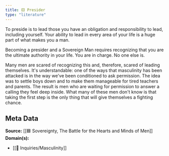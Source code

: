 ```yaml
---
title: 🟨 Presider
type: "literature"
---
```


To preside is to lead those you have an obligation and responsibility to lead, including yourself. Your ability to lead in every area of your life is a huge part of what makes you a man.

Becoming a presider and a Sovereign Man requires recognizing that you are the ultimate authority in your life. You are in charge. No one else is.

Many men are scared of recognizing this and, therefore, scared of leading themselves. It's understandable: one of the ways that masculinity has been attacked is in the way we've been conditioned to ask permission. The idea was to settle boys down and to make them manageable for tired teachers and parents. The result is men who are waiting for permission to answer a calling they feel deep inside. What many of these men don't know is that taking the first step is the only thing that will give themselves a fighting chance.


## Meta Data

**Source:** [[🟦 Sovereignty, The Battle for the Hearts and Minds of Men]]
**Domain(s):**
- [[🔎 Inquiries/Masculinity]]